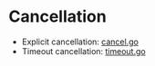 # Cancellation

- Explicit cancellation: [cancel.go](cancel.go)
- Timeout cancellation: [timeout.go](timeout.go)
